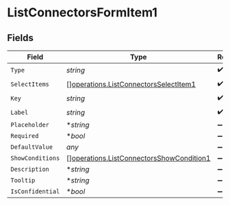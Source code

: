 # ListConnectorsFormItem1


## Fields

| Field                                                                                                | Type                                                                                                 | Required                                                                                             | Description                                                                                          | Example                                                                                              |
| ---------------------------------------------------------------------------------------------------- | ---------------------------------------------------------------------------------------------------- | ---------------------------------------------------------------------------------------------------- | ---------------------------------------------------------------------------------------------------- | ---------------------------------------------------------------------------------------------------- |
| `Type`                                                                                               | *string*                                                                                             | :heavy_check_mark:                                                                                   | N/A                                                                                                  |                                                                                                      |
| `SelectItems`                                                                                        | [][operations.ListConnectorsSelectItem1](../../models/operations/listconnectorsselectitem1.md)       | :heavy_check_mark:                                                                                   | N/A                                                                                                  |                                                                                                      |
| `Key`                                                                                                | *string*                                                                                             | :heavy_check_mark:                                                                                   | N/A                                                                                                  |                                                                                                      |
| `Label`                                                                                              | *string*                                                                                             | :heavy_check_mark:                                                                                   | N/A                                                                                                  |                                                                                                      |
| `Placeholder`                                                                                        | **string*                                                                                            | :heavy_minus_sign:                                                                                   | N/A                                                                                                  |                                                                                                      |
| `Required`                                                                                           | **bool*                                                                                              | :heavy_minus_sign:                                                                                   | N/A                                                                                                  |                                                                                                      |
| `DefaultValue`                                                                                       | *any*                                                                                                | :heavy_minus_sign:                                                                                   | N/A                                                                                                  | {}                                                                                                   |
| `ShowConditions`                                                                                     | [][operations.ListConnectorsShowCondition1](../../models/operations/listconnectorsshowcondition1.md) | :heavy_minus_sign:                                                                                   | N/A                                                                                                  |                                                                                                      |
| `Description`                                                                                        | **string*                                                                                            | :heavy_minus_sign:                                                                                   | N/A                                                                                                  |                                                                                                      |
| `Tooltip`                                                                                            | **string*                                                                                            | :heavy_minus_sign:                                                                                   | N/A                                                                                                  |                                                                                                      |
| `IsConfidential`                                                                                     | **bool*                                                                                              | :heavy_minus_sign:                                                                                   | N/A                                                                                                  |                                                                                                      |